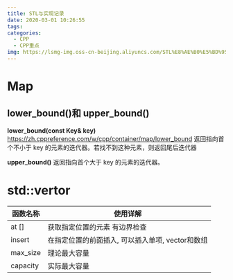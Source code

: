 ```yaml
---
title: STL与实现记录
date: 2020-03-01 10:26:55
tags:
categories:
  - CPP
  - CPP重点
img: https://lsmg-img.oss-cn-beijing.aliyuncs.com/STL%E8%AE%B0%E5%BD%95/%E5%B0%81%E9%9D%A2.jpg
---
```


# Map

## lower_bound()和 upper_bound()
**lower_bound(const Key& key)**
https://zh.cppreference.com/w/cpp/container/map/lower_bound
返回指向首个不小于 key 的元素的迭代器。若找不到这种元素，则返回尾后迭代器



**upper_bound()**
返回指向首个大于 key 的元素的迭代器。

# std::vertor
| 函数名称 | 使用详解 |
| --- | --- |
| at [] | 获取指定位置的元素 有边界检查 |
| insert | 在指定位置的前面插入, 可以插入单项, vector和数组 |
| max_size | 理论最大容量 |
| capacity | 实际最大容量 |
